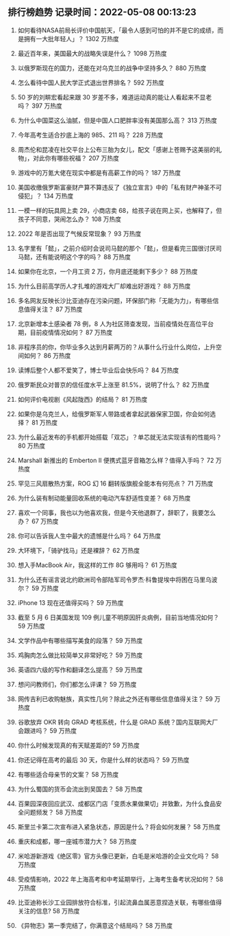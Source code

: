 
## 排行榜趋势 记录时间：2022-05-08 00:13:23
  
  1. 如何看待NASA前局长评价中国航天，「最令人感到可怕的并不是它的成绩，而是拥有一大批年轻人」？ 1302 万热度
    
  2. 最近百年来，美国最大的战略失误是什么？ 1098 万热度
    
  3. 以俄罗斯现在的国力，还能在对乌克兰的战争中坚持多久？ 880 万热度
    
  4. 怎么看待中国人民大学正式退出世界排名？ 592 万热度
    
  5. 50 岁的刘畊宏看起来跟 30 岁差不多，难道运动真的能让人看起来不显老吗？ 397 万热度
    
  6. 为什么中国菜这么油腻，但是中国人口肥胖率没有美国那么高？ 313 万热度
    
  7. 今年高考生适合抄底上海的 985、211 吗？ 228 万热度
    
  8. 周杰伦和昆凌在社交平台上公布三胎为女儿，配文「感谢上苍赐予这美丽的礼物」，对此你有哪些祝福？ 207 万热度
    
  9. 游戏中的万氪大佬在现实中都是有高薪工作的吗？ 187 万热度
    
  10. 美国收缴俄罗斯富豪财产算不算违反了《独立宣言》中的「私有财产神圣不可侵犯」？ 134 万热度
    
  11. 一模一样的玩具网上卖 29，小商店卖 68，给孩子说在网上买，也解释了，但孩子不同意，哭闹怎么办？ 108 万热度
    
  12. 2022 年是否出现了气候反常现象？ 93 万热度
    
  13. 名字里有「懿」，之前介绍时会说司马懿的那个「懿」，但是看完三国很讨厌司马懿，还有能说明这个字的吗？ 88 万热度
    
  14. 如果你在北京，一个月工资 2 万，你月底还能剩下多少？ 88 万热度
    
  15. 为什么目前高学历人才扎堆的游戏大厂却难出好游戏？ 88 万热度
    
  16. 多名网友反映长沙比亚迪存在污染问题，环保部门称「无能为力」，有哪些信息值得关注？ 87 万热度
    
  17. 北京新增本土感染者 78 例，8 人为社区筛查发现，当前疫情处在高位平台期，目前疫情情况如何？ 87 万热度
    
  18. 非程序员的你，你毕业多久达到月薪两万的？从事什么行业什么岗位，上升空间如何？ 86 万热度
    
  19. 读博后整个人都不爱笑了，博士毕业后会快乐吗？ 84 万热度
    
  20. 俄罗斯民众对普京的信任度水平上涨至 81.5%，说明了什么？ 82 万热度
    
  21. 如何评价电视剧《风起陇西》的结局？ 81 万热度
    
  22. 如果你是乌克兰人，给俄罗斯军人带路或者拿起武器保家卫国，你会如何选择？ 81 万热度
    
  23. 为什么最近发布的手机都开始搭载「双芯」？单芯就无法实现该有的性能吗？ 80 万热度
    
  24. Marshall 新推出的 Emberton II 便携式蓝牙音箱怎么样？值得入手吗？ 72 万热度
    
  25. 罕见三风扇散热方案，ROG 幻 16 翻转版旗舰全能本有何亮点？ 71 万热度
    
  26. 为什么装有制动能量回收系统的电动汽车舒适性变差？ 68 万热度
    
  27. 喜欢一个同事，我也以为他喜欢我，但是今天他退群了，辞职了，我要怎么办？ 67 万热度
    
  28. 你可以告诉我人生中最大的遗憾是什么吗？ 64 万热度
    
  29. 大环境下，「骑驴找马」还是裸辞？ 62 万热度
    
  30. 想入手MacBook Air，我这样的工作 8G 够用吗？ 61 万热度
    
  31. 为什么还有谣言说北约欧洲司令部陆军司令罗杰·科鲁提埃中将困在马里乌波尔？ 59 万热度
    
  32. iPhone 13 现在还值得买吗？ 59 万热度
    
  33. 截至 5 月 6 日美国发现 109 例儿童不明原因肝炎病例，目前当地情况如何？ 59 万热度
    
  34. 文学作品中有哪些描写美食的段落？ 59 万热度
    
  35. 鸡胸肉怎么做比较简单又非常好吃？ 59 万热度
    
  36. 英语四六级的写作和翻译怎么提高？ 59 万热度
    
  37. 想问问教师们，你们都怎么评课？ 59 万热度
    
  38. 网传吉利已收购魅族，真实性几何？除此之外还有哪些信息值得关注？ 59 万热度
    
  39. 谷歌放弃 OKR 转向 GRAD 考核系统，什么是 GRAD 系统？国内互联网大厂会跟进吗？ 59 万热度
    
  40. 你什么时候发现真的有天赋差距的? 59 万热度
    
  41. 你还记得在高考的最后 30 天，你是什么样的状态吗？ 59 万热度
    
  42. 有哪些适合母亲节的文案？ 58 万热度
    
  43. 为什么蜀国的货币会流出到吴国去？ 58 万热度
    
  44. 百果园深夜回应武汉、成都区门店「变质水果做果切」并致歉，为什么食品安全问题频发？ 58 万热度
    
  45. 斯里兰卡第二次宣布进入紧急状态，原因是什么？将会如何发展？ 58 万热度
    
  46. 重庆和成都，哪一座城市潜力大？ 58 万热度
    
  47. 米哈游新游戏《绝区零》官方头像已更新，白毛是米哈游的企业文化吗？ 58 万热度
    
  48. 受疫情影响，2022 年上海高考和中考延期举行，上海考生备考状况如何？ 58 万热度
    
  49. 比亚迪称长沙工业园排放符合标准，引起流鼻血属恶意捏造关联，有哪些值得关注的信息? 58 万热度
    
  50. 《异物志》第一季完结了，你满意这个结局吗？ 58 万热度
    